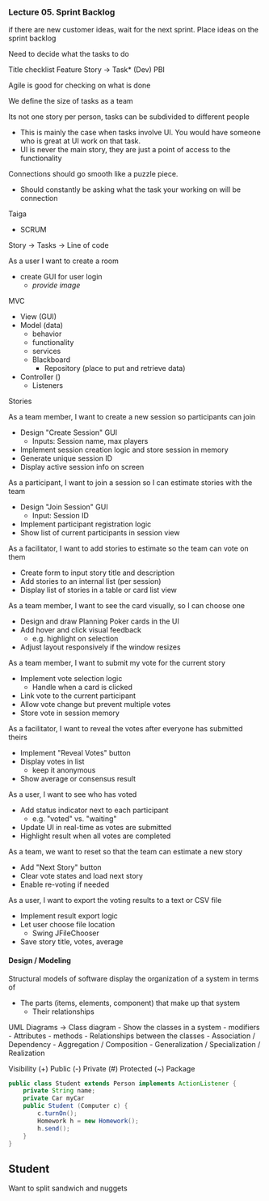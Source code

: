 ### Lecture 05. Sprint Backlog

if there are new customer ideas, wait for the next sprint. Place ideas on the sprint backlog

Need to decide what the tasks  to do


Title              checklist
Feature
Story          -> Task* (Dev)
PBI

Agile is good for checking on what is done

We define the size of tasks as a team

Its not one story per person, tasks can be subdivided to different people
* This is mainly the case when tasks involve UI. You would have someone who is great at UI work on that task.
* UI is never the main story, they are just a point of access to the functionality

Connections should go smooth like a puzzle piece. 
* Should constantly be asking what the task your working on will be connection


Taiga
- SCRUM

Story -> Tasks -> Line of code


As a user I want to create a room
- create GUI for user login
	- *provide image*

MVC
- View (GUI)
- Model (data)
	- behavior
	- functionality
	- services
	- Blackboard
		- Repository (place to put and retrieve data)
- Controller ()
	- Listeners

Stories

As a team member, I want to create a new session so participants can join
- Design "Create Session" GUI
	- Inputs: Session name, max players
- Implement session creation logic and store session in memory
- Generate unique session ID
- Display active session info on screen

As a participant, I want to join a session so I can estimate stories with the team
- Design "Join Session" GUI
	- Input: Session ID
- Implement participant registration logic
- Show list of current participants in session view

As a facilitator, I want to add stories to estimate so the team can vote on them
- Create form to input story title and description
- Add stories to an internal list (per session)
- Display list of stories in a table or card list view

As a team member, I want to see the card visually, so I can choose one
- Design and draw Planning Poker cards in the UI
- Add hover and click visual feedback
	- e.g. highlight on selection
- Adjust layout responsively if the window resizes

As a team member, I want to submit my vote for the current story
- Implement vote selection logic
	- Handle when a card is clicked
- Link vote to the current participant
- Allow vote change but prevent multiple votes
- Store vote in session memory

As a facilitator, I want to reveal the votes after everyone has submitted theirs
- Implement "Reveal Votes" button
- Display votes in list
	- keep it anonymous
- Show average or consensus result

As a user, I want to see who has voted
- Add status indicator next to each participant
	- e.g. "voted" vs. "waiting"
- Update UI in real-time as votes are submitted
- Highlight result when all votes are completed

As a team, we want to reset so that the team can estimate a new story
- Add "Next Story" button
- Clear vote states and load next story
- Enable re-voting if needed

As a user, I want to export the voting results to a text or CSV file
- Implement result export logic
- Let user choose file location
	- Swing JFileChooser
- Save story title, votes, average



#### Design / Modeling

Structural models of software display the organization of a system in terms of
- The parts (items, elements, component) that make up that system
	- Their relationships

UML Diagrams
-> Class diagram
	- Show the classes in a system
		- modifiers
		- Attributes
		- methods
	- Relationships between the classes
		- Association /  Dependency
		- Aggregation / Composition
		- Generalization / Specialization / Realization

Visibility
(+) Public
(-) Private
(#) Protected
(~) Package


```java
public class Student extends Person implements ActionListener {
	private String name;
	private Car myCar
	public Student (Computer c) {
		c.turnOn();
		Homework h = new Homework();
		h.send();
	}
}
```

Student
--------
Want to split sandwich and nuggets